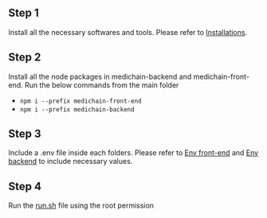## Step 1

Install all the necessary softwares and tools. Please refer to [Installations](installation.md).

## Step 2

Install all the node packages in medichain-backend and medichain-front-end. Run the below commands from the main folder

- `npm i --prefix medichain-front-end`
- `npm i --prefix medichain-backend`

## Step 3

Include a .env file inside each folders. Please refer to [Env front-end](./medichain-front-end/env.md) and [Env backend](./medichain-backend/env.md) to include necessary values.

## Step 4

Run the [run.sh](run.sh) file using the root permission
